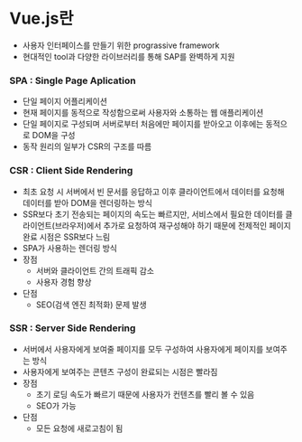 # Vue.js란

- 사용자 인터페이스를 만들기 위한 prograssive framework
- 현대적인 tool과 다양한 라이브러리를 통해 SAP를 완벽하게 지원

### SPA : Single Page Aplication

- 단일 페이지 어플리케이션
- 현재 페이지를 동적으로 작성함으로써 사용자와 소통하는 웹 애플리케이션
- 단일 페이지로 구성되며 서버로부터 처음에만 페이지를 받아오고 이후에는 동적으로 DOM을 구성
- 동작 원리의 일부가 CSR의 구조를 따름



### CSR : Client Side Rendering

- 최초 요청 시 서버에서 빈 문서를 응답하고 이후 클라이언트에서 데이터를 요청해 데이터를 받아 DOM을 렌더링하는 방식
- SSR보다 초기 전송되는 페이지의 속도는 빠르지만, 서비스에서 필요한 데이터를 클라이언트(브라우저)에서 추가로 요청하여 재구성해야 하기 때문에 전제적인 페이지 완료 시점은 SSR보다 느림
- SPA가 사용하는 렌더링 방식
- 장점
  - 서버와 클라이언트 간의 트래픽 감소
  - 사용자 경험 향상
- 단점
  - SEO(검색 엔진 최적화) 문제 발생



### SSR : Server Side Rendering

- 서버에서 사용자에게 보여줄 페이지를 모두 구성하여 사용자에게 페이지를 보여주는 방식
- 사용자에게 보여주는 콘텐츠 구성이 완료되는 시점은 빨라짐
- 장점
  - 초기 로딩 속도가 빠르기 때문에 사용자가 컨텐츠를 빨리 볼 수 있음
  - SEO가 가능
- 단점
  - 모든 요청에 새로고침이 됨